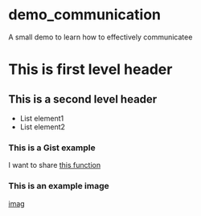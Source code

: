 # demo_communication
A small demo to learn how to effectively communicatee
# This is first level header
## This is a second level header
* List element1
* List element2
### This is a Gist example
I want to share [this function](https://gist.github.com/amarkosmarkos/480016b9c05156d708abd1e428583835) 


### This is an example image
[imag](https://gist.github.com/amarkosmarkos/480016b9c05156d708abd1e428583835?permalink_comment_id=5109434#gistcomment-5109434)
